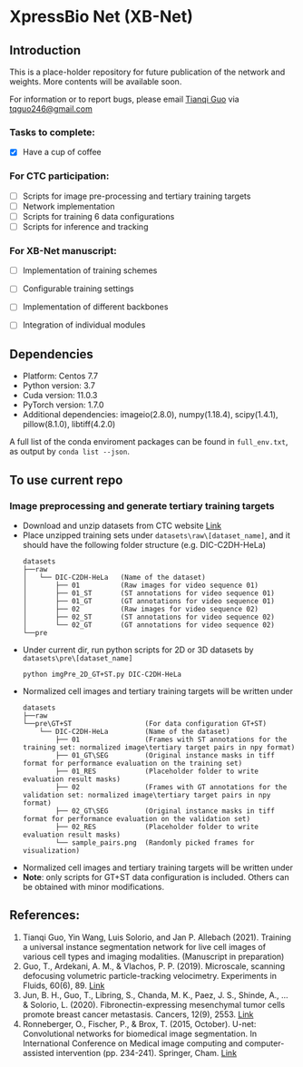 # XpressBio Net (XB-Net)

## Introduction
This is a place-holder repository for future publication of the network and weights.
More contents will be available soon.

For information or to report bugs, please email [Tianqi Guo](https://www.linkedin.com/in/tianqi-guo-purdue/) via tqguo246@gmail.com

### Tasks to complete:
- [x] Have a cup of coffee

### For CTC participation: 
- [ ] Scripts for image pre-processing and tertiary training targets
- [ ] Network implementation 
- [ ] Scripts for training 6 data configurations
- [ ] Scripts for inference and tracking

### For XB-Net manuscript: 
- [ ] Implementation of training schemes
- [ ] Configurable training settings
- [ ] Implementation of different backbones
- [ ] Integration of individual modules


## Dependencies
- Platform: Centos 7.7
- Python version: 3.7
- Cuda version: 11.0.3
- PyTorch version: 1.7.0
- Additional dependencies: imageio(2.8.0), numpy(1.18.4), scipy(1.4.1), pillow(8.1.0), libtiff(4.2.0)

A full list of the conda enviroment packages can be found in `full_env.txt`, as output by `conda list --json`.

## To use current repo
### Image preprocessing and generate tertiary training targets
- Download and unzip datasets from CTC website [Link](http://celltrackingchallenge.net/2d-datasets/)
- Place unzipped training sets under `datasets\raw\[dataset_name]`, and it should have the following folder structure (e.g. DIC-C2DH-HeLa)
  ```
  datasets
  ├──raw
  │   └── DIC-C2DH-HeLa   (Name of the dataset)
  │       ├── 01          (Raw images for video sequence 01)
  │       ├── 01_ST       (ST annotations for video sequence 01)
  │       ├── 01_GT       (GT annotations for video sequence 01)
  │       ├── 02          (Raw images for video sequence 02)
  │       ├── 02_ST       (ST annotations for video sequence 02)
  │       └── 02_GT       (GT annotations for video sequence 02)
  └──pre
  ```    
- Under current dir, run python scripts for 2D or 3D datasets by `datasets\pre\[dataset_name]`
  ```
  python imgPre_2D_GT+ST.py DIC-C2DH-HeLa
  ```
- Normalized cell images and tertiary training targets will be written under
  ```
  datasets
  ├──raw  
  └──pre\GT+ST                  (For data configuration GT+ST)                            
      └── DIC-C2DH-HeLa         (Name of the dataset)
          ├── 01                (Frames with ST annotations for the training set: normalized image\tertiary target pairs in npy format)
          ├── 01_GT\SEG         (Original instance masks in tiff format for performance evaluation on the training set)
          ├── 01_RES            (Placeholder folder to write evaluation result masks)
          ├── 02                (Frames with GT annotations for the validation set: normalized image\tertiary target pairs in npy format)
          ├── 02_GT\SEG         (Original instance masks in tiff format for performance evaluation on the validation set)
          ├── 02_RES            (Placeholder folder to write evaluation result masks)
          └── sample_pairs.png  (Randomly picked frames for visualization)
  ```  
- Normalized cell images and tertiary training targets will be written under
- **Note**: only scripts for GT+ST data configuration is included. Others can be obtained with minor modifications.

## References:
1. Tianqi Guo, Yin Wang, Luis Solorio, and Jan P. Allebach (2021). Training a universal instance segmentation network for live cell images of various cell types and imaging modalities. (Manuscript in preparation)
2. Guo, T., Ardekani, A. M., & Vlachos, P. P. (2019). Microscale, scanning defocusing volumetric particle-tracking velocimetry. Experiments in Fluids, 60(6), 89. [Link](https://link.springer.com/article/10.1007/s00348-019-2731-4)
3. Jun, B. H., Guo, T., Libring, S., Chanda, M. K., Paez, J. S., Shinde, A., ... & Solorio, L. (2020). Fibronectin-expressing mesenchymal tumor cells promote breast cancer metastasis. Cancers, 12(9), 2553. [Link](https://doi.org/10.3390/cancers12092553)
4. Ronneberger, O., Fischer, P., & Brox, T. (2015, October). U-net: Convolutional networks for biomedical image segmentation. In International Conference on Medical image computing and computer-assisted intervention (pp. 234-241). Springer, Cham. [Link](https://arxiv.org/abs/1505.04597)

